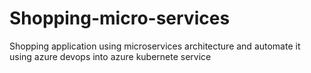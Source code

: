 # Shopping-micro-services
Shopping application using microservices architecture and automate it using azure devops into azure kubernete service 
